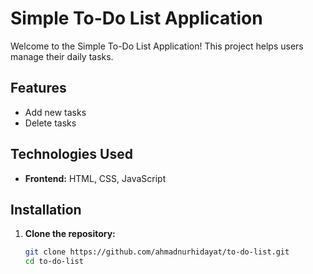 # Simple To-Do List Application

Welcome to the Simple To-Do List Application! This project helps users manage their daily tasks.

## Features

- Add new tasks
- Delete tasks

## Technologies Used

- **Frontend:** HTML, CSS, JavaScript

## Installation

1. **Clone the repository:**
   ```bash
   git clone https://github.com/ahmadnurhidayat/to-do-list.git
   cd to-do-list
